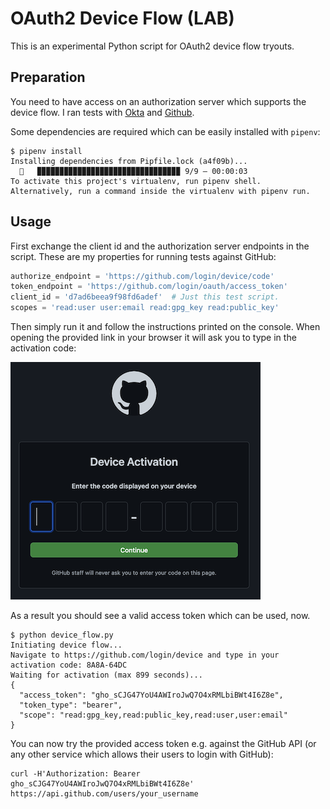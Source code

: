 # OAuth2 Device Flow (LAB)

This is an experimental Python script for OAuth2 device flow tryouts.

## Preparation

You need to have access on an authorization server which supports the device flow. I ran tests with [Okta](https://developer.okta.com/blog/2019/02/19/add-oauth-device-flow-to-any-server) and [Github](https://docs.github.com/en/developers/apps/building-oauth-apps/authorizing-oauth-apps).

Some dependencies are required which can be easily installed with `pipenv`:

```shell
$ pipenv install
Installing dependencies from Pipfile.lock (a4f09b)...
  🐍   ▉▉▉▉▉▉▉▉▉▉▉▉▉▉▉▉▉▉▉▉▉▉▉▉▉▉▉▉▉▉▉▉ 9/9 — 00:00:03
To activate this project's virtualenv, run pipenv shell.
Alternatively, run a command inside the virtualenv with pipenv run.
```

## Usage

First exchange the client id and the authorization server endpoints in the script. These are my properties for running tests against GitHub:

```python
authorize_endpoint = 'https://github.com/login/device/code'
token_endpoint = 'https://github.com/login/oauth/access_token'
client_id = 'd7ad6beea9f98fd6adef'  # Just this test script.
scopes = 'read:user user:email read:gpg_key read:public_key'
```

Then simply run it and follow the instructions printed on the console. When opening the provided link in your browser it will ask you to type in the activation code:

![GitHub device flow page](img/github-device-flow.png?raw=true)

As a result you should see a valid access token which can be used, now.

```shell
$ python device_flow.py
Initiating device flow...
Navigate to https://github.com/login/device and type in your activation code: 8A8A-64DC
Waiting for activation (max 899 seconds)...
{
  "access_token": "gho_sCJG47YoU4AWIroJwQ7O4xRMLbiBWt4I6Z8e",
  "token_type": "bearer",
  "scope": "read:gpg_key,read:public_key,read:user,user:email"
}
```

You can now try the provided access token e.g. against the GitHub API (or any other service which allows their users to login with GitHub):

```shell
curl -H'Authorization: Bearer gho_sCJG47YoU4AWIroJwQ7O4xRMLbiBWt4I6Z8e' https://api.github.com/users/your_username
```